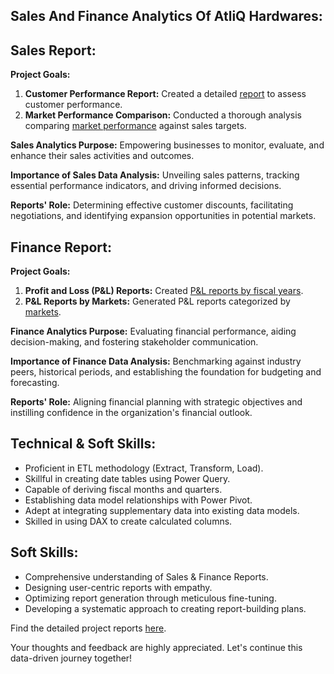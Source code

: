 ## Sales And Finance Analytics Of AtliQ Hardwares:

## Sales Report:

**Project Goals:**

1. **Customer Performance Report:** Created a detailed [report](https://github.com/vedaraju-dheeraj/Excel-Sales_And_Finance_Analytics_Of_AtliQ_Hardwares/blob/main/Customer%20Performance%20Report%20of%20AtliQ%20Hardwares.pdf) to assess customer performance.
2. **Market Performance Comparison:** Conducted a thorough analysis comparing [market performance](https://github.com/vedaraju-dheeraj/Excel-Sales_And_Finance_Analytics_Of_AtliQ_Hardwares/blob/main/Market%20Performance%20vs%20Target%20Report%20of%20AtliQ%20Hardware.pdf) against sales targets.

**Sales Analytics Purpose:** Empowering businesses to monitor, evaluate, and enhance their sales activities and outcomes.

**Importance of Sales Data Analysis:** Unveiling sales patterns, tracking essential performance indicators, and driving informed decisions.

**Reports' Role:** Determining effective customer discounts, facilitating negotiations, and identifying expansion opportunities in potential markets.

## Finance Report:

**Project Goals:**

1. **Profit and Loss (P&L) Reports:**  Created [P&L reports by fiscal years](https://github.com/vedaraju-dheeraj/Excel-Sales_And_Finance_Analytics_Of_AtliQ_Hardwares/blob/main/P%26L%20Statement%20By%20Fiscal%20Years.pdf).
2. **P&L Reports by Markets:**  Generated P&L reports categorized by [markets](https://github.com/vedaraju-dheeraj/Excel-Sales_And_Finance_Analytics_Of_AtliQ_Hardwares/blob/main/P%26L%20Statement%20By%20Market.pdf).

**Finance Analytics Purpose:**  Evaluating financial performance, aiding decision-making, and fostering stakeholder communication.

**Importance of Finance Data Analysis:**  Benchmarking against industry peers, historical periods, and establishing the foundation for budgeting and forecasting.

**Reports' Role:**  Aligning financial planning with strategic objectives and instilling confidence in the organization's financial outlook.

## Technical & Soft Skills:

- Proficient in ETL methodology (Extract, Transform, Load).
- Skillful in creating date tables using Power Query.
- Capable of deriving fiscal months and quarters.
- Establishing data model relationships with Power Pivot.
- Adept at integrating supplementary data into existing data models.
- Skilled in using DAX to create calculated columns.

## Soft Skills:

- Comprehensive understanding of Sales & Finance Reports.
- Designing user-centric reports with empathy.
- Optimizing report generation through meticulous fine-tuning.
- Developing a systematic approach to creating report-building plans.

Find the detailed project reports [here](https://github.com/vedaraju-dheeraj/Excel-Sales_And_Finance_Analytics_Of_AtliQ_Hardwares).

Your thoughts and feedback are highly appreciated. Let's continue this data-driven journey together!
